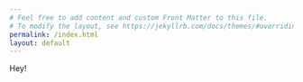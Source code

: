 ```yaml
---
# Feel free to add content and custom Front Matter to this file.
# To modify the layout, see https://jekyllrb.com/docs/themes/#overriding-theme-defaults
permalink: /index.html
layout: default
---
```

Hey!